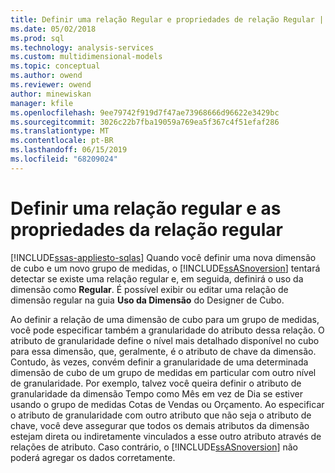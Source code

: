 ```yaml
---
title: Definir uma relação Regular e propriedades de relação Regular | Microsoft Docs
ms.date: 05/02/2018
ms.prod: sql
ms.technology: analysis-services
ms.custom: multidimensional-models
ms.topic: conceptual
ms.author: owend
ms.reviewer: owend
author: minewiskan
manager: kfile
ms.openlocfilehash: 9ee79742f919d7f47ae73968666d96622e3429bc
ms.sourcegitcommit: 3026c22b7fba19059a769ea5f367c4f51efaf286
ms.translationtype: MT
ms.contentlocale: pt-BR
ms.lasthandoff: 06/15/2019
ms.locfileid: "68209024"
---
```

# <a name="define-a-regular-relationship-and-regular-relationship-properties"></a>Definir uma relação regular e as propriedades da relação regular
[!INCLUDE[ssas-appliesto-sqlas](../../includes/ssas-appliesto-sqlas.md)]
  Quando você definir uma nova dimensão de cubo e um novo grupo de medidas, o [!INCLUDE[ssASnoversion](../../includes/ssasnoversion-md.md)] tentará detectar se existe uma relação regular e, em seguida, definirá o uso da dimensão como **Regular**. É possível exibir ou editar uma relação de dimensão regular na guia **Uso da Dimensão** do Designer de Cubo.  
  
 Ao definir a relação de uma dimensão de cubo para um grupo de medidas, você pode especificar também a granularidade do atributo dessa relação. O atributo de granularidade define o nível mais detalhado disponível no cubo para essa dimensão, que, geralmente, é o atributo de chave da dimensão. Contudo, às vezes, convém definir a granularidade de uma determinada dimensão de cubo de um grupo de medidas em particular com outro nível de granularidade. Por exemplo, talvez você queira definir o atributo de granularidade da dimensão Tempo como Mês em vez de Dia se estiver usando o grupo de medidas Cotas de Vendas ou Orçamento. Ao especificar o atributo de granularidade com outro atributo que não seja o atributo de chave, você deve assegurar que todos os demais atributos da dimensão estejam direta ou indiretamente vinculados a esse outro atributo através de relações de atributo. Caso contrário, o [!INCLUDE[ssASnoversion](../../includes/ssasnoversion-md.md)] não poderá agregar os dados corretamente.  
  
  
